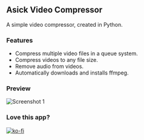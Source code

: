## Asick Video Compressor
A simple video compressor, created in Python.

### Features
- Compress multiple video files in a queue system.
- Compress videos to any file size.
- Remove audio from videos.
- Automatically downloads and installs ffmpeg.

### Preview
![Screenshot 1](https://github.com/asickwav/video-compressor/raw/main/screenshot.png)

### Love this app?
[![ko-fi](https://ko-fi.com/img/githubbutton_sm.svg)](https://ko-fi.com/V7V82NKB5)
